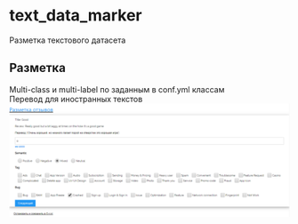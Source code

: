# text_data_marker
Разметка текстового датасета

##  Разметка
Multi-class и multi-label по заданным в conf.yml классам  
Перевод для иностранных текстов  
![Screen](/screen.png)
